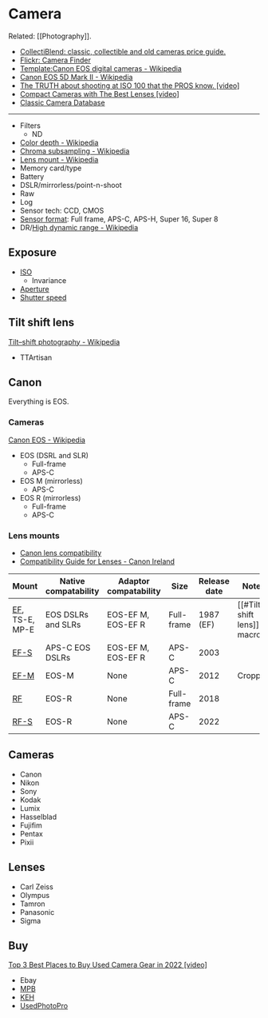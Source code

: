 # Camera

Related: [[Photography]].

- [CollectiBlend: classic, collectible and old cameras price guide.](https://collectiblend.com/Cameras/)
- [Flickr: Camera Finder](https://www.flickr.com/cameras)
- [Template:Canon EOS digital cameras - Wikipedia](https://en.wikipedia.org/wiki/Template:Canon_EOS_digital_cameras)
- [Canon EOS 5D Mark II - Wikipedia](https://en.wikipedia.org/wiki/Canon_EOS_5D_Mark_II)
- [The TRUTH about shooting at ISO 100 that the PROS know. [video]](https://www.youtube.com/watch?v=sOdlDyolhr0)
- [Compact Cameras with The Best Lenses [video]](https://www.youtube.com/watch?v=Z-cEamwvyLE)
- [Classic Camera Database](https://www.classiccameradatabase.com/)

---

- Filters
	- ND
- [Color depth - Wikipedia](https://en.wikipedia.org/wiki/Color_depth)
- [Chroma subsampling - Wikipedia](https://en.wikipedia.org/wiki/Chroma_subsampling)
- [Lens mount - Wikipedia](https://en.wikipedia.org/wiki/Lens_mount)
- Memory card/type
- Battery
- DSLR/mirrorless/point-n-shoot
- Raw
- Log
- Sensor tech: CCD, CMOS
- [Sensor format](https://en.wikipedia.org/wiki/Image_sensor_format): Full frame, APS-C, APS-H, Super 16, Super 8
- DR/[High dynamic range - Wikipedia](https://en.wikipedia.org/wiki/High_dynamic_range)

## Exposure

- [ISO](https://en.wikipedia.org/wiki/Film_speed#Digital_camera_ISO_speed_and_exposure_index)
	- Invariance
- [Aperture](https://en.wikipedia.org/wiki/Aperture)
- [Shutter speed](https://en.wikipedia.org/wiki/Shutter_speed)

## Tilt shift lens

[Tilt–shift photography - Wikipedia](https://en.wikipedia.org/wiki/Tilt%E2%80%93shift_photography)

- TTArtisan

## Canon

Everything is EOS.

### Cameras

[Canon EOS - Wikipedia](https://en.wikipedia.org/wiki/Canon_EOS)

- EOS (DSRL and SLR)
	- Full-frame
	- APS-C
- EOS M (mirrorless)
	- APS-C
- EOS R (mirrorless)
	- Full-frame
	- APS-C

### Lens mounts

- [Canon lens compatibility](https://www.eos-magazine.com/articles/eospedia/canon-lens-compatibility.html)
- [Compatibility Guide for Lenses - Canon Ireland](https://www.canon.ie/lenses/compatibility/)

| Mount                                                               | Native compatability | Adaptor compatability | Size       | Release date | Notes                       |
| ------------------------------------------------------------------- | -------------------- | --------------------- | ---------- | ------------ | --------------------------- |
| [EF](https://en.wikipedia.org/wiki/Canon_EF_lens_mount), TS-E, MP-E | EOS DSLRs and SLRs   | EOS-EF M, EOS-EF R    | Full-frame | 1987 (EF)    | [[#Tilt shift lens]], macro |
| [EF-S](https://en.wikipedia.org/wiki/Canon_EF-S_lens_mount)         | APS-C EOS DSLRs      | EOS-EF M, EOS-EF R    | APS-C      | 2003         |                             |
| [EF-M](https://en.wikipedia.org/wiki/Canon_EF-M_lens_mount)         | EOS-M                | None                  | APS-C      | 2012         | Cropped                     |
| [RF](https://en.wikipedia.org/wiki/Canon_RF_lens_mount)             | EOS-R                | None                  | Full-frame | 2018         |                             |
| [RF-S](https://en.wikipedia.org/wiki/Canon_RF_lens_mount)           | EOS-R                | None                  | APS-C      | 2022         |                             |

## Cameras

- Canon
- Nikon
- Sony
- Kodak
- Lumix
- Hasselblad
- Fujifim
- Pentax
- Pixii

## Lenses

- Carl Zeiss
- Olympus
- Tamron
- Panasonic
- Sigma

## Buy

[Top 3 Best Places to Buy Used Camera Gear in 2022 [video]](https://youtu.be/v1niuiqng8Y)

- Ebay
- [MPB](https://www.mpb.com)
- [KEH](https://www.keh.com)
- [UsedPhotoPro](https://usedphotopro.com)
